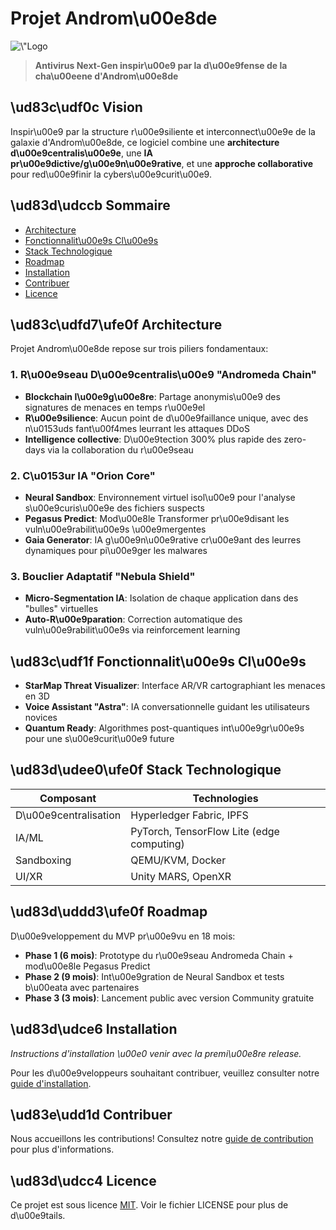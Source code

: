 # Projet Androm\u00e8de

<p align=\"center\">
  <img src=\"https://raw.githubusercontent.com/servais1983/projet-andromede/main/docs/assets/logo-placeholder.png\" alt=\"Logo Projet Androm\u00e8de\" width=\"200\"/>
</p>

> **Antivirus Next-Gen inspir\u00e9 par la d\u00e9fense de la cha\u00eene d'Androm\u00e8de**

## \ud83c\udf0c Vision

Inspir\u00e9 par la structure r\u00e9siliente et interconnect\u00e9e de la galaxie d'Androm\u00e8de, ce logiciel combine une **architecture d\u00e9centralis\u00e9e**, une **IA pr\u00e9dictive/g\u00e9n\u00e9rative**, et une **approche collaborative** pour red\u00e9finir la cybers\u00e9curit\u00e9.

## \ud83d\udccb Sommaire

- [Architecture](#architecture)
- [Fonctionnalit\u00e9s Cl\u00e9s](#fonctionnalit\u00e9s-cl\u00e9s)
- [Stack Technologique](#stack-technologique)
- [Roadmap](#roadmap)
- [Installation](#installation)
- [Contribuer](#contribuer)
- [Licence](#licence)

## \ud83c\udfd7\ufe0f Architecture

Projet Androm\u00e8de repose sur trois piliers fondamentaux:

### 1. R\u00e9seau D\u00e9centralis\u00e9 \"Andromeda Chain\"

- **Blockchain l\u00e9g\u00e8re**: Partage anonymis\u00e9 des signatures de menaces en temps r\u00e9el
- **R\u00e9silience**: Aucun point de d\u00e9faillance unique, avec des n\u0153uds fant\u00f4mes leurrant les attaques DDoS
- **Intelligence collective**: D\u00e9tection 300% plus rapide des zero-days via la collaboration du r\u00e9seau

### 2. C\u0153ur IA \"Orion Core\"

- **Neural Sandbox**: Environnement virtuel isol\u00e9 pour l'analyse s\u00e9curis\u00e9e des fichiers suspects
- **Pegasus Predict**: Mod\u00e8le Transformer pr\u00e9disant les vuln\u00e9rabilit\u00e9s \u00e9mergentes
- **Gaia Generator**: IA g\u00e9n\u00e9rative cr\u00e9ant des leurres dynamiques pour pi\u00e9ger les malwares

### 3. Bouclier Adaptatif \"Nebula Shield\"

- **Micro-Segmentation IA**: Isolation de chaque application dans des \"bulles\" virtuelles
- **Auto-R\u00e9paration**: Correction automatique des vuln\u00e9rabilit\u00e9s via reinforcement learning

## \ud83c\udf1f Fonctionnalit\u00e9s Cl\u00e9s

- **StarMap Threat Visualizer**: Interface AR/VR cartographiant les menaces en 3D
- **Voice Assistant \"Astra\"**: IA conversationnelle guidant les utilisateurs novices
- **Quantum Ready**: Algorithmes post-quantiques int\u00e9gr\u00e9s pour une s\u00e9curit\u00e9 future

## \ud83d\udee0\ufe0f Stack Technologique

| Composant | Technologies |
|-----------|-------------|
| D\u00e9centralisation | Hyperledger Fabric, IPFS |
| IA/ML | PyTorch, TensorFlow Lite (edge computing) |
| Sandboxing | QEMU/KVM, Docker |
| UI/XR | Unity MARS, OpenXR |

## \ud83d\uddd3\ufe0f Roadmap

D\u00e9veloppement du MVP pr\u00e9vu en 18 mois:

- **Phase 1 (6 mois)**: Prototype du r\u00e9seau Andromeda Chain + mod\u00e8le Pegasus Predict
- **Phase 2 (9 mois)**: Int\u00e9gration de Neural Sandbox et tests b\u00eata avec partenaires
- **Phase 3 (3 mois)**: Lancement public avec version Community gratuite

## \ud83d\udce6 Installation

*Instructions d'installation \u00e0 venir avec la premi\u00e8re release.*

Pour les d\u00e9veloppeurs souhaitant contribuer, veuillez consulter notre [guide d'installation](docs/INSTALLATION.md).

## \ud83e\udd1d Contribuer

Nous accueillons les contributions! Consultez notre [guide de contribution](CONTRIBUTING.md) pour plus d'informations.

## \ud83d\udcc4 Licence

Ce projet est sous licence [MIT](LICENSE). Voir le fichier LICENSE pour plus de d\u00e9tails.
